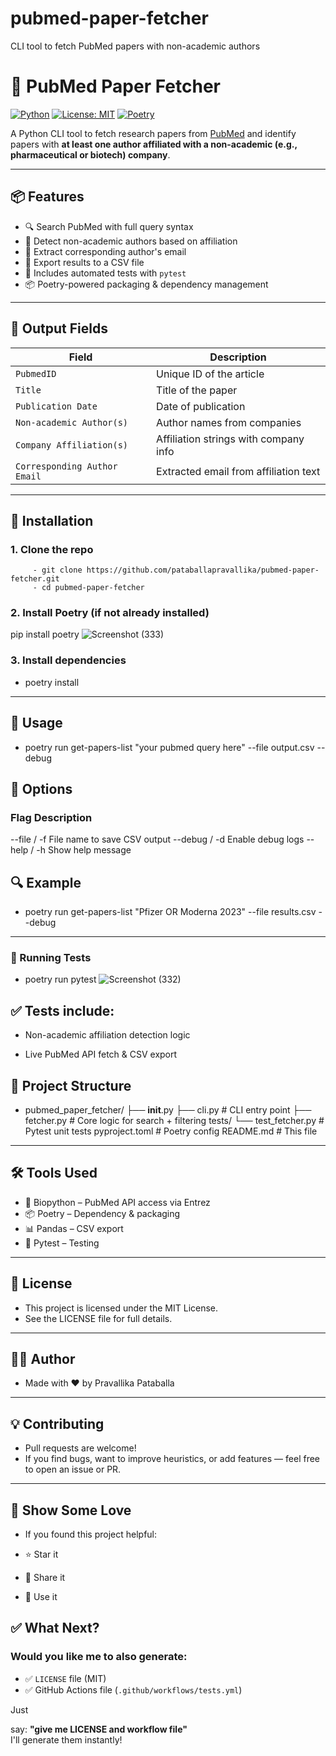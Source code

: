 # pubmed-paper-fetcher
CLI tool to fetch PubMed papers with non-academic authors
# 🧬 PubMed Paper Fetcher

[![Python](https://img.shields.io/badge/python-3.8%2B-blue)](https://www.python.org/)
[![License: MIT](https://img.shields.io/badge/License-MIT-green.svg)](LICENSE)
[![Poetry](https://img.shields.io/badge/built%20with-poetry-cyan)](https://python-poetry.org/)

A Python CLI tool to fetch research papers from [PubMed](https://pubmed.ncbi.nlm.nih.gov/) and identify papers with **at least one author affiliated with a non-academic (e.g., pharmaceutical or biotech) company**.

---

## 📦 Features

- 🔍 Search PubMed with full query syntax
- 🏢 Detect non-academic authors based on affiliation
- 📧 Extract corresponding author's email
- 📄 Export results to a CSV file
- 🧪 Includes automated tests with `pytest`
- 📦 Poetry-powered packaging & dependency management

---

## 📁 Output Fields

| Field                      | Description                                  |
|---------------------------|----------------------------------------------|
| `PubmedID`                | Unique ID of the article                     |
| `Title`                   | Title of the paper                           |
| `Publication Date`        | Date of publication                          |
| `Non-academic Author(s)`  | Author names from companies                  |
| `Company Affiliation(s)`  | Affiliation strings with company info        |
| `Corresponding Author Email` | Extracted email from affiliation text     |

---

## 🚀 Installation

### 1. Clone the repo
         - git clone https://github.com/pataballapravallika/pubmed-paper-fetcher.git
         - cd pubmed-paper-fetcher
### 2. Install Poetry (if not already installed)
pip install poetry
![Screenshot (333)](https://github.com/user-attachments/assets/2e057340-ae9f-43b8-9c59-671e00d7cccf)

### 3. Install dependencies

- poetry install
---
## 🧪 Usage

- poetry run get-papers-list "your pubmed query here" --file output.csv --debug
## 🔧 Options
### Flag	Description
--file / -f	File name to save CSV output
--debug / -d	Enable debug logs
--help / -h	Show help message

## 🔍 Example

- poetry run get-papers-list "Pfizer OR Moderna 2023" --file results.csv --debug

---
### 🧪 Running Tests

- poetry run pytest
![Screenshot (332)](https://github.com/user-attachments/assets/83a18f89-ba9b-410f-a1fa-5145ee47a6e5)

## ✅ Tests include:
- Non-academic affiliation detection logic

- Live PubMed API fetch & CSV export

## 📁 Project Structure

- pubmed_paper_fetcher/
    ├── __init__.py
    ├── cli.py             # CLI entry point
    ├── fetcher.py         # Core logic for search + filtering
     tests/
    └── test_fetcher.py    # Pytest unit tests
    pyproject.toml         # Poetry config
    README.md              # This file
---

## 🛠 Tools Used

- 🔬 Biopython – PubMed API access via Entrez
- 📦 Poetry – Dependency & packaging
- 📊 Pandas – CSV export
- 🧪 Pytest – Testing
---

## 📝 License

- This project is licensed under the MIT License.
- See the LICENSE file for full details.
---


## 🙋‍♀️ Author
- Made with ❤️ by Pravallika Pataballa

---


## 💡 Contributing
- Pull requests are welcome!
- If you find bugs, want to improve heuristics, or add features — feel free to open an issue or PR.

---


## 🌟 Show Some Love
- If you found this project helpful:

- ⭐️ Star it
- 📣 Share it
- 🤝 Use it




## ✅ What Next?
### Would you like me to also generate:



- ✅ `LICENSE` file (MIT)
- ✅ GitHub Actions file (`.github/workflows/tests.yml`)

Just 

say: **"give me LICENSE and workflow file"**  
I'll generate them instantly!

